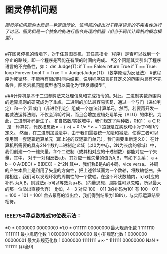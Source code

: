 <h1> 图灵停机问题 </h1>
<h6>图灵停机问题的本质是一种逻辑悖论，该问题的提出对于程序语言的不完备性进行了论证。图灵机是一个抽象的能进行指令处理的机器（相当于现代计算机的概念模型）。</h6>
#在图灵停机的情境下，对于任意图灵机，其任意指令（程序）是否可以找到一个停止的路线，即一个程序是否能在有限的时间内完成。
#这个问题其实引出了程序语言的不完备性，如：
def Judge(T):
  if T == False:
    return True
  if T == True:
    loop Forever
bool T = True
T = Judge(Judge(T))
（数学原理为反证法）
#该程序为死循环，不能再有限的时间内结束，说明程序语言在其定义的范围内具有不完备性。图灵宕机问题模型也可以简化为“理发师模型”。

###计算机是基于二进制算法来处理信息和完成指令的。对此，二进制实数范围内的运算规则的研究成为了重点。二进制的加法最容易实现，通过一个与门（进位判定）和一个
异或门（非进位判定）组成一个加法计算单元。然而，若要再开发一套减法运算法则，不仅会消耗时间，而且会增加逻辑处理单元（ALU）的体积。为此，二进制补码诞生了。
在自然数/实数域中，我们规定了两种数，0和1：
  a ∈ R
  -是一种算符，代表相反数
  a + (-a) = 0
  1/a * a = 1
这就是在实数域中对于0和1的定义。
然而，在二进制加减法中，由于我们需要统一加法和减法，使得二者可以使用同一套逻辑运算单元（即上述的双逻辑门单元），我们需要重新定义0：
在计算机所需要的具有2N个数的二进制定义域（以0为中心，2N为长度的邻域）中，我们创建一个一维矢量，每个二进制（或其相对应的十进制数）都能对应一个矢量，其中，
对于一对相反数a,b，其对应一维矢量的值为A,B，有如下关系：
  a + b = 0
  A(DEC) + B(DEC) = 2^2N
其中，我们称B是A的补码，vice versa。
补码的产生本质上是利用了矢量的方向性，把上述邻域画为一个数轴，将数轴卷曲，头尾相连，我们可以发现环状的周期性的一个数轴。在这个环状数轴内，a,b对应的补码
为A,B，则减法a-b可以等效为a+B。（向量思想，周期性可以忽略，所以最大的那一位溢出直接舍弃）
比如，4 - 3 对应 100 - 011
3的补码为101
有 100 - 011 = 100 + 101 = 1001
舍去最高的溢出位，我们得到结果为1(BIN)，与实际运算结果相符。
###
  
### IEEE754浮点数格式16位表示法：
±0              * 0000000 00000000
±1.0            * 0111111 00000000
最大规范化数     1 1111110 11111111
最小规范化数     1 0000001 00000000
最小非规范化数   1 0000000 00000001
最大非规范化数   1 0000000 11111111
±∞              * 1111111 00000000
NaN             * 1111111 (非全0)

